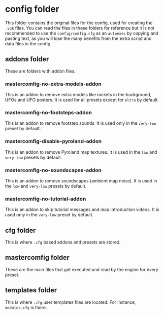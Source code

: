 # config folder
This folder contains the original files for the config, used for creating the `.vpk` files. You can read the files in these folders for reference but it is not recommended to use the `comfig/comfig.cfg` as an `autoexec` by copying and pasting text, as you will lose the many benefits from the extra script and data files in the config.

## addons folder
These are folders with addon files.

### mastercomfig-no-extra-models-addon
This is an addon to remove extra models like rockets in the background, UFOs and UFO posters. It is used for all presets except for `ultra` by default.

### mastercomfig-no-footsteps-addon
This is an addon to remove footstep sounds. It is used only in the `very-low` preset by default.

### mastercomfig-disable-pyroland-addon
This is an addon to remove Pyroland map textures. It is used in the `low` and `very-low` presets by default.

### mastercomfig-no-soundscapes-addon
This is an addon to remove soundscapes (ambient map noise). It is used in the `low` and `very-low` presets by default.

### mastercomfig-no-tutorial-addon
This is an addon to skip tutorial messages and map introduction videos. It is used only in the `very-low` preset by default.

## cfg folder
This is where `.cfg` based addons and presets are stored.

## mastercomfig folder
These are the main files that get executed and read by the engine for every preset.

## templates folder
This is where `.cfg` user templates files are located. For instance, `modules.cfg` is there.
